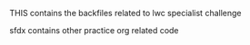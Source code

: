 THIS contains the backfiles related to lwc specialist challenge 

sfdx contains other practice org related code 
